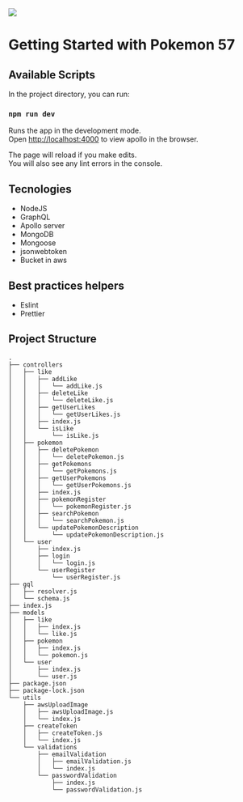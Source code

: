 <img src="https://user-images.githubusercontent.com/60331479/128096552-694306be-5aa1-4c23-b23a-3236ee023062.png"/>


# Getting Started with Pokemon 57

## Available Scripts

In the project directory, you can run:

### `npm run dev`

Runs the app in the development mode.\
Open [http://localhost:4000](http://localhost:4000) to view apollo in the browser.

The page will reload if you make edits.\
You will also see any lint errors in the console.

## Tecnologies
* NodeJS
* GraphQL
* Apollo server
* MongoDB
* Mongoose
* jsonwebtoken
* Bucket in aws

## Best practices helpers
* Eslint
* Prettier


## Project Structure

```
.
├── controllers
│   ├── like
│   │   ├── addLike
│   │   │   └── addLike.js
│   │   ├── deleteLike
│   │   │   └── deleteLike.js
│   │   ├── getUserLikes
│   │   │   └── getUserLikes.js
│   │   ├── index.js
│   │   └── isLike
│   │       └── isLike.js
│   ├── pokemon
│   │   ├── deletePokemon
│   │   │   └── deletePokemon.js
│   │   ├── getPokemons
│   │   │   └── getPokemons.js
│   │   ├── getUserPokemons
│   │   │   └── getUserPokemons.js
│   │   ├── index.js
│   │   ├── pokemonRegister
│   │   │   └── pokemonRegister.js
│   │   ├── searchPokemon
│   │   │   └── searchPokemon.js
│   │   └── updatePokemonDescription
│   │       └── updatePokemonDescription.js
│   └── user
│       ├── index.js
│       ├── login
│       │   └── login.js
│       └── userRegister
│           └── userRegister.js
├── gql
│   ├── resolver.js
│   └── schema.js
├── index.js
├── models
│   ├── like
│   │   ├── index.js
│   │   └── like.js
│   ├── pokemon
│   │   ├── index.js
│   │   └── pokemon.js
│   └── user
│       ├── index.js
│       └── user.js
├── package.json
├── package-lock.json
└── utils
    ├── awsUploadImage
    │   ├── awsUploadImage.js
    │   └── index.js
    ├── createToken
    │   ├── createToken.js
    │   └── index.js
    └── validations
        ├── emailValidation
        │   ├── emailValidation.js
        │   └── index.js
        └── passwordValidation
            ├── index.js
            └── passwordValidation.js


```
